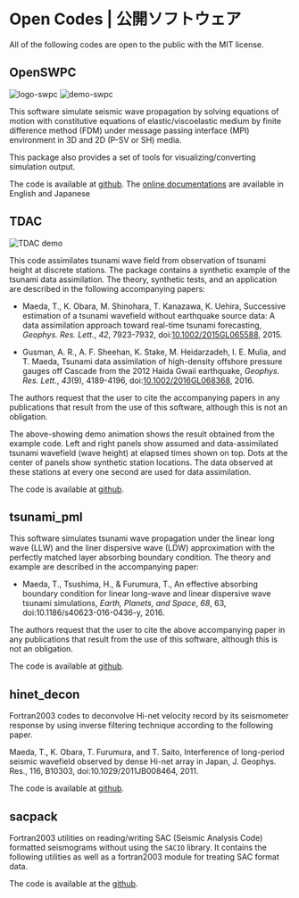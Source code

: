# Open Codes | 公開ソフトウェア

All of the following codes are open to the public with the MIT license. 

## OpenSWPC

![logo-swpc](https://github.com/tktmyd/OpenSWPC/raw/master/doc/md/fig/logo_h.png)
![demo-swpc](https://www.st.hirosaki-u.ac.jp/~tktmyd/dw/lib/exe/fetch.php/en/codes/swpc-demo.gif)

This software simulate seismic wave propagation by
solving equations of motion with constitutive equations of elastic/viscoelastic
medium by finite difference method (FDM) under message passing interface (MPI)
environment in 3D and 2D (P-SV or SH) media.

This package also provides a set of tools for visualizing/converting simulation
output.

The code is available at [github](https://github.com/tktmyd/OpenSWPC/). The [online documentations](https://tktmyd.github.io/OpenSWPC/) are available in English and Japanese


## TDAC

![TDAC demo](https://raw.githubusercontent.com/tktmyd/tdac/master/out/tdac_demo.gif)

This code assimilates tsunami wave field from observation of tsunami height at discrete stations. The package contains a synthetic example of the tsunami data assimilation. The theory, synthetic tests, and an application are described in the following accompanying papers:

* Maeda, T., K. Obara, M. Shinohara, T. Kanazawa, K. Uehira,
Successive estimation of a tsunami wavefield without earthquake source data: A data assimilation approach toward real-time tsunami forecasting,
_Geophys. Res. Lett._, _42_, 7923-7932, doi:[10.1002/2015GL065588](http://doi.org/10.1002/2015GL065588), 2015.

* Gusman, A. R., A. F. Sheehan, K. Stake, M. Heidarzadeh, I. E. Mulia, and T. Maeda,
Tsunami data assimilation of high-density offshore pressure gauges off Cascade from the 2012 Haida Gwaii earthquake,
_Geophys. Res. Lett._, _43_(9), 4189-4196, doi:[10.1002/2016GL068368](http://doi.org/10.1002/2016GL068368), 2016.

The authors request that the user to cite the accompanying papers in any publications that result from the use of this software, although this is not an obligation.

The above-showing demo animation shows the result obtained from the example code. Left and right panels show assumed and data-assimilated tsunami wavefield (wave height) at elapsed times shown on top. Dots at the center of panels show synthetic station locations. The data observed at these stations at every one second are used for data assimilation.


The code is available at [github](https://github.com/tktmyd/tdac/).

## tsunami_pml

This software simulates tsunami wave propagation under the linear long wave (LLW) and the liner dispersive wave (LDW) approximation with the perfectly matched layer absorbing boundary condition. The theory and example are described in the accompanying paper:

* Maeda, T., Tsushima, H., & Furumura, T., An effective absorbing boundary condition for linear long-wave and linear dispersive wave tsunami simulations, _Earth, Planets, and Space_, _68_, 63, doi:10.1186/s40623-016-0436-y, 2016.

The authors request that the user to cite the above accompanying paper in any publications that result from the use of this software, although this is not an obligation.

The code is available at [github](https://github.com/tktmyd/tsunami_pml/).



## hinet_decon

Fortran2003 codes to deconvolve Hi-net velocity record by its seismometer response by using inverse filtering technique according to the following paper.

Maeda, T., K. Obara, T. Furumura, and T. Saito, Interference of long-period seismic wavefield observed by dense Hi-net array in Japan, J. Geophys. Res., 116, B10303, doi:10.1029/2011JB008464, 2011. 

The code is available at [github](https://github.com/tktmyd/hinet_decon).

## sacpack

Fortran2003 utilities on reading/writing SAC (Seismic Analysis Code) formatted seismograms without using the `SACIO` library. It contains the following utilities as well as a fortran2003 module for treating SAC format data.

The code is available at the [github](https://github.com/tktmyd/sacpack/releases).
